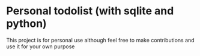 # Personal todolist (with sqlite and python)


This project is for personal use although feel free to make contributions and use it for your own purpose